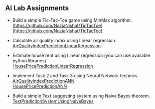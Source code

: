 ## AI Lab Assignments

* Build a simple Tic-Tac-Toe game using MinMax algorithm.<br />
[https://github.com/NaziaNishat/TicTacToe](https://github.com/NaziaNishat/TicTacToe)

* Calculate air quality index using Linear regression.<br />
[AirQualityIndexPredictionLinearRegression](AirQualityPredictionLinearRegression.ipynb)

* Estimate house rent using Linear regression (you can use available python libraries).<br />
[HousePricePredictionLinearRegression](HousePricePredictionLinearRegression.ipynb)

* Implement Task 2 and Task 3 using Neural Network technics.<br />
[AirQualityIndexPredictionANN](AirQualityIndexPredictionANN.ipynb)<br />
[HousePricePredictionANN](HousePricePredictionANN.ipynb)

* Build a simple Text suggesting system using Naive Bayes theorem.<br />
[TextPredictionSystemUsingNaiveBayes](TextPredictionSystemUsingNaiveBayes.ipynb)
